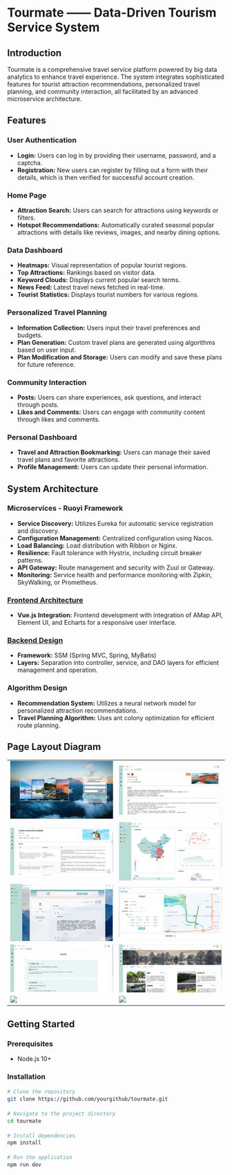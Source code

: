 # Tourmate —— Data-Driven Tourism Service System

## Introduction
Tourmate is a comprehensive travel service platform powered by big data analytics to enhance travel experience. The system integrates sophisticated features for tourist attraction recommendations, personalized travel planning, and community interaction, all facilitated by an advanced microservice architecture.

## Features

### User Authentication
- **Login:** Users can log in by providing their username, password, and a captcha.
- **Registration:** New users can register by filling out a form with their details, which is then verified for successful account creation.

### Home Page
- **Attraction Search:** Users can search for attractions using keywords or filters.
- **Hotspot Recommendations:** Automatically curated seasonal popular attractions with details like reviews, images, and nearby dining options.

### Data Dashboard
- **Heatmaps:** Visual representation of popular tourist regions.
- **Top Attractions:** Rankings based on visitor data.
- **Keyword Clouds:** Displays current popular search terms.
- **News Feed:** Latest travel news fetched in real-time.
- **Tourist Statistics:** Displays tourist numbers for various regions.

### Personalized Travel Planning
- **Information Collection:** Users input their travel preferences and budgets.
- **Plan Generation:** Custom travel plans are generated using algorithms based on user input.
- **Plan Modification and Storage:** Users can modify and save these plans for future reference.

### Community Interaction
- **Posts:** Users can share experiences, ask questions, and interact through posts.
- **Likes and Comments:** Users can engage with community content through likes and comments.

### Personal Dashboard
- **Travel and Attraction Bookmarking:** Users can manage their saved travel plans and favorite attractions.
- **Profile Management:** Users can update their personal information.

## System Architecture

### Microservices - Ruoyi Framework
- **Service Discovery:** Utilizes Eureka for automatic service registration and discovery.
- **Configuration Management:** Centralized configuration using Nacos.
- **Load Balancing:** Load distribution with Ribbon or Nginx.
- **Resilience:** Fault tolerance with Hystrix, including circuit breaker patterns.
- **API Gateway:** Route management and security with Zuul or Gateway.
- **Monitoring:** Service health and performance monitoring with Zipkin, SkyWalking, or Prometheus.

### [Frontend Architecture]( https://github.com/QianhuiL1/Tourmate_frontend.git)
- **Vue.js Integration:** Frontend development with integration of AMap API, Element UI, and Echarts for a responsive user interface.

### [Backend Design]( https://github.com/QianhuiL1/Tourmate_backend.git)
- **Framework:** SSM (Spring MVC, Spring, MyBatis)
- **Layers:** Separation into controller, service, and DAO layers for efficient management and operation.

### Algorithm Design
- **Recommendation System:** Utilizes a neural network model for personalized attraction recommendations.
- **Travel Planning Algorithm:** Uses ant colony optimization for efficient route planning.

## Page Layout Diagram

<table>
    <tr>
        <td><img src="img/图片1.png"/></td>
        <td><img src="img/图片2.png"/></td>
    </tr>
    <tr>
        <td><img src="img/图片3.png"/></td>
        <td><img src="img/图片4.png"/></td>
    </tr>
    <tr>
        <td><img src="img/图片5.png"/></td>
        <td><img src="img/图片6.png"/></td>
    </tr>
	<tr>
        <td><img src="img/图片7.png"/></td>
        <td><img src="img/图片8.png"/></td>
    </tr>	 
    <tr>
        <td><img src="img/图片9.png"/></td>
        <td><img src="img/图片10.png"/></td>
    </tr>	
</table>

## Getting Started

### Prerequisites
- Node.js 10+

### Installation
```bash
# Clone the repository
git clone https://github.com/yourgithub/tourmate.git

# Navigate to the project directory
cd tourmate

# Install dependencies
npm install

# Run the application
npm run dev
```
